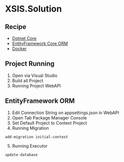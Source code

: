 # XSIS.Solution

## Recipe

- [Dotnet Core](https://dotnet.microsoft.com/en-us/download)
- [EntityFramework Core ORM](https://learn.microsoft.com/en-us/ef/core/)
- [Docker](https://docs.docker.com/install/)

## Project Running

1. Open via Visual Studio
2. Build all Project
3. Running Project WebAPI

## EntityFramework ORM

1. Edit Connection String on appsettings.json in WebAPI
2. Open Tab Package Manager Console
3. Set Default Project to Context Project
4. Running Migration

```
add-migration initial-context
```

5. Running Executor
```
update-database
```
